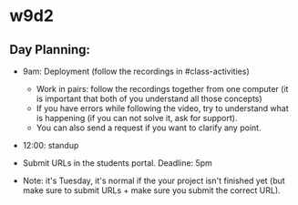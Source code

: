 
# w9d2



## Day Planning:

- 9am: Deployment (follow the recordings in #class-activities)
  - Work in pairs: follow the recordings together from one computer (it is important that both of you understand all those concepts)
  - If you have errors while following the video, try to understand what is happening (if you can not solve it, ask for support).
  - You can also send a request if you want to clarify any point.

- 12:00: standup

- Submit URLs in the students portal. Deadline: 5pm


- Note: it's Tuesday, it's normal if the your project isn't finished yet (but make sure to submit URLs + make sure you submit the correct URL).



